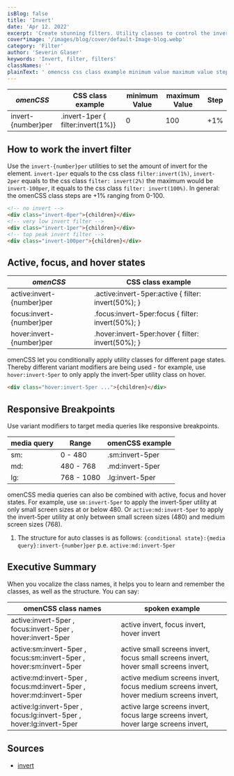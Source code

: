```yaml
---
isBlog: false
title: 'Invert'
date: 'Apr 12. 2022'
excerpt: 'Create stunning filters. Utility classes to control the invert filters.'
cover*image: '/images/blog/cover/default-Image-blog.webp'
category: 'Filter'
author: 'Severin Glaser'
keywords: 'Invert, filter, filters'
classNames: ''
plainText: ' omencss css class example minimum value maximum value step invert number per invert-1per filter:invert 1% 0 100 +1% how to work the invert filter use the `invert number per` utilities to set the amount of invert for the element `invert-1per` equals to the css class `filter:invert 1% ` `invert-2per` equals to the css class `filter: invert 2% ` the maximum would be `invert-100per` it equals to the css class `filter: invert 100% ` in general: the omencss class steps are +1% ranging from 0-100  active focus and hover states omencss css class example active:invert number per active :invert-5per:active filter: invert 50% ; focus:invert number per focus :invert-5per:focus filter: invert 50% ; hover:invert number per hover :invert-5per:hover filter: invert 50% ; omencss let you conditionally apply utility classes for different page states thereby different variant modifiers are being used for example use `hover:invert-5per` to only apply the invert-5per utility class on hover  responsive breakpoints use variant modifiers to target media queries like responsive breakpoints media query range omencss example sm: 0 480 sm:invert-5per md: 480 768 md:invert-5per lg: 768 1080 lg:invert-5per omencss media queries can also be combined with active focus and hover states for example use `sm:invert-5per` to apply the invert-5per utility at only small screen sizes at or below 480 or `active:md:invert-5per` to apply the invert-5per utility at only between small screen sizes 480 and medium screen sizes 768 1 the structure for auto classes is as follows: ` conditional state : media query :invert number per` p e `active:md:invert-5per` executive summary when you vocalize the class names it helps you to learn and remember the classes as well as the structure you can say: omencss class names spoken example active:invert-5per focus:invert-5per hover:invert-5per active invert focus invert hover invert active:sm:invert-5per focus:sm:invert-5per hover:sm:invert-5per active small screens invert focus small screens invert hover small screens invert active:md:invert-5per focus:md:invert-5per hover:md:invert-5per active medium screens invert focus medium screens invert hover medium screens invert active:lg:invert-5per focus:lg:invert-5per hover:lg:invert-5per active large screens invert focus large screens invert hover large screens invert sources invert https: developer mozilla org en-us docs web css filter-function invert '
---
```


| _omenCSS_          | CSS class example                 | minimum Value | maximum Value | Step |
| ------------------ | --------------------------------- | ------------- | ------------- | ---- |
| invert-{number}per | .invert-1per { filter:invert(1%)} | 0             | 100           | +1%  |

## How to work the invert filter

Use the `invert-{number}per` utilities to set the amount of invert for the element. `invert-1per` equals to the css class `filter:invert(1%)`, `invert-2per` equals to the css class `filter: invert(2%)` the maximum would be `invert-100per`, it equals to the css class `filter: invert(100%)`. In general: the omenCSS class steps are +1% ranging from 0-100.

```html
<!-- no invert -->
<div class="invert-0per">{children}</div>
<!-- very low invert filter -->
<div class="invert-1per">{children}</div>
<!-- top peak invert filter -->
<div class="invert-100per">{children}</div>
```

## Active, focus, and hover states

| _omenCSS_                 | CSS class example                                    |
| ------------------------- | ---------------------------------------------------- |
| active:invert-{number}per | .active\:invert-5per:active { filter: invert(50%); } |
| focus:invert-{number}per  | .focus\:invert-5per:focus { filter: invert(50%); }   |
| hover:invert-{number}per  | .hover\:invert-5per:hover { filter: invert(50%); }   |

omenCSS let you conditionally apply utility classes for different page states. Thereby different variant modifiers are being used - for example, use `hover:invert-5per` to only apply the invert-5per utility class on hover.

```html
<div class="hover:invert-5per ...">{children}</div>
```

## Responsive Breakpoints

Use variant modifiers to target media queries like responsive breakpoints.

| media query | Range      | omenCSS example |
| ----------- | ---------- | --------------- |
| sm:         | 0 - 480    | .sm:invert-5per |
| md:         | 480 - 768  | .md:invert-5per |
| lg:         | 768 - 1080 | .lg:invert-5per |

omenCSS media queries can also be combined with active, focus and hover states. For example, use `sm:invert-5per` to apply the invert-5per utility at only small screen sizes at or below 480. Or `active:md:invert-5per` to apply the invert-5per utility at only between small screen sizes (480) and medium screen sizes (768).

1. The structure for auto classes is as follows: `{conditional state}:{media query}:invert-{number}per` p.e. `active:md:invert-5per`

## Executive Summary

When you vocalize the class names, it helps you to learn and remember the classes, as well as the structure. You can say:

| omenCSS class names                                                 | spoken example                                                                          |
| ------------------------------------------------------------------- | --------------------------------------------------------------------------------------- |
| active:invert-5per , focus:invert-5per , hover:invert-5per          | active invert, focus invert, hover invert                                               |
| active:sm:invert-5per , focus:sm:invert-5per , hover:sm:invert-5per | active small screens invert, focus small screens invert, hover small screens invert,    |
| active:md:invert-5per , focus:md:invert-5per , hover:md:invert-5per | active medium screens invert, focus medium screens invert, hover medium screens invert, |
| active:lg:invert-5per , focus:lg:invert-5per , hover:lg:invert-5per | active large screens invert, focus large screens invert, hover large screens invert,    |

## Sources

- [invert](https://developer.mozilla.org/en-US/docs/Web/CSS/filter-function/invert)
